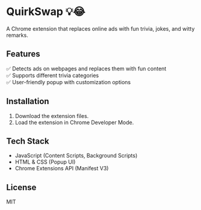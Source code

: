 # QuirkSwap 💡😂  
A Chrome extension that replaces online ads with fun trivia, jokes, and witty remarks.  

## Features  
✅ Detects ads on webpages and replaces them with fun content  
✅ Supports different trivia categories  
✅ User-friendly popup with customization options  

## Installation  
1. Download the extension files.  
2. Load the extension in Chrome Developer Mode.  

## Tech Stack  
- JavaScript (Content Scripts, Background Scripts)  
- HTML & CSS (Popup UI)  
- Chrome Extensions API (Manifest V3)  

## License  
MIT  
